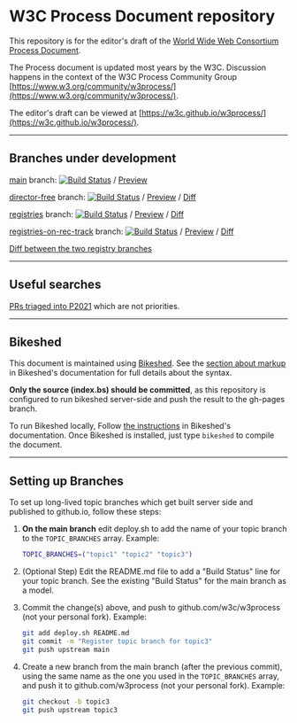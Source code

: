 # W3C Process Document repository


This repository is for the editor's draft of the [World Wide Web Consortium Process Document](https://www.w3.org/Consortium/Process/).

The Process document is updated most years by the W3C.
Discussion happens in the context of the W3C Process Community Group
[https://www.w3.org/community/w3process/](https://www.w3.org/community/w3process/).

The editor's draft can be viewed at [https://w3c.github.io/w3process/](https://w3c.github.io/w3process/).

----
## Branches under development

[main](https://github.com/w3c/w3process/tree/main) branch:
[![Build Status](https://travis-ci.com/w3c/w3process.svg?branch=main)](https://travis-ci.com/w3c/w3process) /
[Preview](https://w3c.github.io/w3process/)

[director-free](https://github.com/w3c/w3process/tree/director-free) branch:
[![Build Status](https://travis-ci.com/w3c/w3process.svg?branch=director-free)](https://travis-ci.com/w3c/w3process) /
[Preview](https://w3c.github.io/w3process/director-free/) /
[Diff](https://services.w3.org/htmldiff?doc1=https%3A%2F%2Fw3c.github.io%2Fw3process%2F&doc2=https%3A%2F%2Fw3c.github.io%2Fw3process%2Fdirector-free)

[registries](https://github.com/w3c/w3process/tree/registries) branch:
[![Build Status](https://travis-ci.com/w3c/w3process.svg?branch=registries)](https://travis-ci.com/w3c/w3process) /
[Preview](https://w3c.github.io/w3process/registries) /
[Diff](https://services.w3.org/htmldiff?doc1=https%3A%2F%2Fw3c.github.io%2Fw3process%2F&doc2=https%3A%2F%2Fw3c.github.io%2Fw3process%2Fregistries)

[registries-on-rec-track](https://github.com/w3c/w3process/tree/registries-on-rec-track) branch:
[![Build Status](https://travis-ci.com/w3c/w3process.svg?branch=registries-on-rec-track)](https://travis-ci.com/w3c/w3process) /
[Preview](https://w3c.github.io/w3process/registries-on-rec-track) /
[Diff](https://services.w3.org/htmldiff?doc1=https%3A%2F%2Fw3c.github.io%2Fw3process%2F&doc2=https%3A%2F%2Fw3c.github.io%2Fw3process%2Fregistries-on-rec-track)

[Diff between the two registry branches](https://services.w3.org/htmldiff?doc1=https%3A%2F%2Fw3c.github.io%2Fw3process%2Fregistries-on-rec-track&doc2=https%3A%2F%2Fw3c.github.io%2Fw3process%2Fregistries)

----
## Useful searches

[PRs triaged into P2021](https://github.com/w3c/w3process/issues?q=is%3Aopen+-label%3A%22P2021%3A+Priority%22+milestone%3A%22Process+2021%22+) which are not priorities.


----
## Bikeshed

This document is maintained using [Bikeshed](https://tabatkins.github.io/bikeshed/).
See the [section about markup](https://tabatkins.github.io/bikeshed/#markup-shortcuts) in Bikeshed's documentation for full details about the syntax.

**Only the source (index.bs) should be committed**,
as this repository is configured to run bikeshed server-side and push the result to the gh-pages branch.

To run Bikeshed locally,
Follow [the instructions](https://tabatkins.github.io/bikeshed/#installing) in Bikeshed's documentation.
Once Bikeshed is installed, just type `bikeshed` to compile the document.

----
## Setting up Branches

To set up long-lived topic branches which get built server side and published to github.io,
follow these steps:

1. **On the main branch** edit deploy.sh to add the name of your topic branch to the `TOPIC_BRANCHES` array. Example:

    ```bash
    TOPIC_BRANCHES=("topic1" "topic2" "topic3")
    ```

2. (Optional Step) Edit the README.md file to add a "Build Status" line for your topic branch.
   See the existing "Build Status" for the main branch as a model.
3. Commit the change(s) above, and push to github.com/w3c/w3process (not your personal fork). Example:

    ```bash
    git add deploy.sh README.md
    git commit -m "Register topic branch for topic3"
    git push upstream main
    ```

4. Create a new branch from the main branch (after the previous commit), using the same name as the one you used in the `TOPIC_BRANCHES` array, and push it to github.com/w3process (not your personal fork). Example:

    ```bash
    git checkout -b topic3
    git push upstream topic3
    ```
